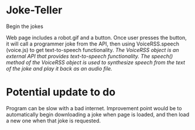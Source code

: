 # Joke-Teller
Begin the jokes

Web page includes a robot.gif and a button.
Once user presses the button, it will call a programmer joke from the API, then using VoiceRSS.speech (voice.js) to get text-to-speech functionality.
*The VoiceRSS object is an external API that provides text-to-speech functionality. The speech() method of the VoiceRSS object is used to synthesize speech from the text of the joke and play it back as an audio file.*

# Potential update to do
Program can be slow with a bad internet. Improvement point would be to automatically begin downloading a joke when page is loaded, and then load a new one when that joke is requested.

